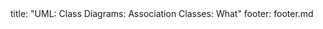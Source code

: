 <frontmatter>
title: "UML: Class Diagrams: Association Classes: What"
footer: footer.md
</frontmatter>

<include src="navbar.md" boilerplate />

<include src="unit-inPage-asFlat.md" boilerplate />